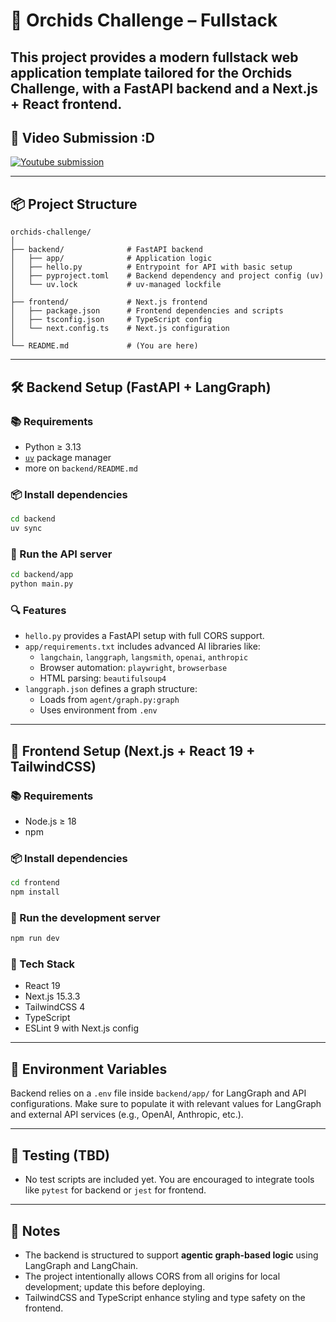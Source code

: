 # 🌸 Orchids Challenge – Fullstack

This project provides a modern fullstack web application template tailored for the Orchids Challenge, with a FastAPI backend and a Next.js + React frontend.
---

## 🎥 Video Submission :D

[![Youtube submission](https://img.youtube.com/vi/0iwPGqD_m5I/0.jpg)](https://youtu.be/0iwPGqD_m5I)

---

## 📦 Project Structure

```
orchids-challenge/
│
├── backend/              # FastAPI backend
│   ├── app/              # Application logic
│   ├── hello.py          # Entrypoint for API with basic setup
│   ├── pyproject.toml    # Backend dependency and project config (uv)
│   └── uv.lock           # uv-managed lockfile
│
├── frontend/             # Next.js frontend
│   ├── package.json      # Frontend dependencies and scripts
│   ├── tsconfig.json     # TypeScript config
│   └── next.config.ts    # Next.js configuration
│
└── README.md             # (You are here)
```

---

## 🛠️ Backend Setup (FastAPI + LangGraph)

### 📚 Requirements
- Python ≥ 3.13
- [`uv`](https://github.com/astral-sh/uv) package manager
- more on `backend/README.md`

### 📦 Install dependencies
```bash
cd backend
uv sync
```

### 🚀 Run the API server
```bash
cd backend/app
python main.py
```

### 🔍 Features
- `hello.py` provides a FastAPI setup with full CORS support.
- `app/requirements.txt` includes advanced AI libraries like:
  - `langchain`, `langgraph`, `langsmith`, `openai`, `anthropic`
  - Browser automation: `playwright`, `browserbase`
  - HTML parsing: `beautifulsoup4`
- `langgraph.json` defines a graph structure:
  - Loads from `agent/graph.py:graph`
  - Uses environment from `.env`

---

## 🎨 Frontend Setup (Next.js + React 19 + TailwindCSS)

### 📚 Requirements
- Node.js ≥ 18
- npm

### 📦 Install dependencies
```bash
cd frontend
npm install
```

### 🚀 Run the development server
```bash
npm run dev
```

### 🧱 Tech Stack
- React 19
- Next.js 15.3.3
- TailwindCSS 4
- TypeScript
- ESLint 9 with Next.js config

---

## 📄 Environment Variables

Backend relies on a `.env` file inside `backend/app/` for LangGraph and API configurations. Make sure to populate it with relevant values for LangGraph and external API services (e.g., OpenAI, Anthropic, etc.).

---

## 🧪 Testing (TBD)

- No test scripts are included yet. You are encouraged to integrate tools like `pytest` for backend or `jest` for frontend.

---

## 🧠 Notes

- The backend is structured to support **agentic graph-based logic** using LangGraph and LangChain.
- The project intentionally allows CORS from all origins for local development; update this before deploying.
- TailwindCSS and TypeScript enhance styling and type safety on the frontend.
